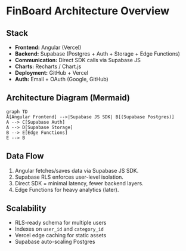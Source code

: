 # FinBoard Architecture Overview

## Stack
- **Frontend:** Angular (Vercel)
- **Backend:** Supabase (Postgres + Auth + Storage + Edge Functions)
- **Communication:** Direct SDK calls via Supabase JS
- **Charts:** Recharts / Chart.js
- **Deployment:** GitHub + Vercel
- **Auth:** Email + OAuth (Google, GitHub)

## Architecture Diagram (Mermaid)
```mermaid
graph TD
A[Angular Frontend] -->|Supabase JS SDK| B[(Supabase Postgres)]
A --> C[Supabase Auth]
A --> D[Supabase Storage]
B --> E[Edge Functions]
E --> B
```

## Data Flow
1. Angular fetches/saves data via Supabase JS SDK.  
2. Supabase RLS enforces user-level isolation.  
3. Direct SDK = minimal latency, fewer backend layers.  
4. Edge Functions for heavy analytics (later).  

## Scalability
- RLS-ready schema for multiple users  
- Indexes on `user_id` and `category_id`  
- Vercel edge caching for static assets  
- Supabase auto-scaling Postgres
